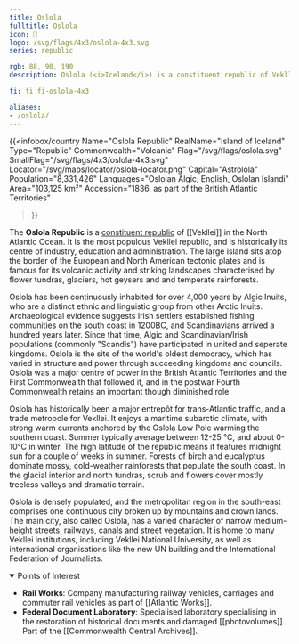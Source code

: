 ```yaml
---
title: Oslola
fulltitle: Oslola
icon: 🌋
logo: /svg/flags/4x3/oslola-4x3.svg
series: republic

rgb: 88, 90, 190
description: Oslola (<i>Iceland</i>) is a constituent republic of Vekllei located in the North Atlantic Ocean.

fi: fi fi-oslola-4x3

aliases:
- /oslola/
---
```

{{<infobox/country
	 Name="Oslola Republic"
	 RealName="Island of Iceland"
	 Type="Republic"
	 Commonwealth="Volcanic"
	 Flag="/svg/flags/oslola.svg"
	 SmallFlag="/svg/flags/4x3/oslola-4x3.svg"
	 Locator="/svg/maps/locator/oslola-locator.png"
	 Capital="Astrolola"
	 Population="8,331,426"
	 Languages="Oslolan Algic, English, Oslolan Islandi"
	 Area="103,125 km²"
	 Accession="1836, as part of the British Atlantic Territories"
 >}}

The <span class="fi fi-oslola-4x3"></span> **Oslola Republic** is a [constituent republic](/republics/) of [[Vekllei]] in the North Atlantic Ocean. It is the most populous Vekllei republic, and is historically its centre of industry, education and administration. The large island sits atop the border of the European and North American tectonic plates and is famous for its volcanic activity and striking landscapes characterised by flower tundras, glaciers, hot geysers and and temperate rainforests.

Oslola has been continuously inhabited for over 4,000 years by Algic Inuits, who are a distinct ethnic and linguistic group from other Arctic Inuits. Archaeological evidence suggests Irish settlers established fishing communities on the south coast in 1200BC, and Scandinavians arrived a hundred years later. Since that time, Algic and Scandinavian/Irish populations (commonly "Scandis") have participated in united and seperate kingdoms. Oslola is the site of the world's oldest democracy, which has varied in structure and power through succeeding kingdoms and councils. Oslola was a major centre of power in the British Atlantic Territories and the First Commonwealth that followed it, and in the postwar Fourth Commonwealth retains an important though diminished role.

Oslola has historically been a major entrepôt for trans-Atlantic traffic, and a trade metropole for Vekllei. It enjoys a maritime subarctic climate, with strong warm currents anchored by the Oslola Low Pole warming the southern coast. Summer typically average between 12-25 °C, and about 0-10°C in winter. The high latitude of the republic means it features midnight sun for a couple of weeks in summer. Forests of birch and eucalyptus dominate mossy, cold-weather rainforests that populate the south coast. In the glacial interior and north tundras, scrub and flowers cover mostly treeless valleys and dramatic terrain.

Oslola is densely populated, and the metropolitan region in the south-east comprises one continuous city broken up by mountains and crown lands. The main city, also called Oslola, has a varied character of narrow medium-height streets, railways, canals and street vegetation. It is home to many Vekllei institutions, including Vekllei National University, as well as international organisations like the new UN building and the International Federation of Journalists.

<details open>
<summary>Points of Interest</summary>

* **Rail Works**: Company manufacturing railway vehicles, carriages and commuter rail vehicles as part of [[Atlantic Works]].
* **Federal Document Laboratory**: Specialised laboratory specialising in the restoration of historical documents and damaged [[photovolumes]]. Part of the [[Commonwealth Central Archives]].
</details>

